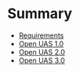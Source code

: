# Summary

* [Requirements](README.md)
* [Open UAS 1.0](OpenUASone.md)
* [Open UAS 2.0](OpenUAStwo.md)
* [Open UAS 3.0](OpenUASthree.md)

